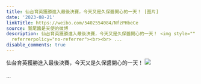 ```yaml
---
title: 仙台育英獲勝進入最後決賽，今天又是久保醬開心的一天！ [图片]
date: '2023-08-21'
linkTitle: https://weibo.com/5402554084/NfzPHbeCe
source: 鷲尾醬是天使的微博
description: 仙台育英獲勝進入最後決賽，今天又是久保醬開心的一天！ <img style="" src="https://tvax2.sinaimg.cn/large/005TCz76gy1hh4668j1ymj31c00u0q5p.jpg"
  referrerpolicy="no-referrer"><br><br> ...
disable_comments: true
---
```

仙台育英獲勝進入最後決賽，今天又是久保醬開心的一天！ <img style="" src="https://tvax2.sinaimg.cn/large/005TCz76gy1hh4668j1ymj31c00u0q5p.jpg" referrerpolicy="no-referrer"><br><br> ...
